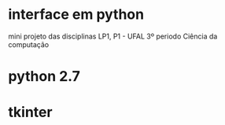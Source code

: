 # interface em python

mini projeto das disciplinas LP1, P1 - UFAL
3º periodo Ciência da computação

# python 2.7
# tkinter
